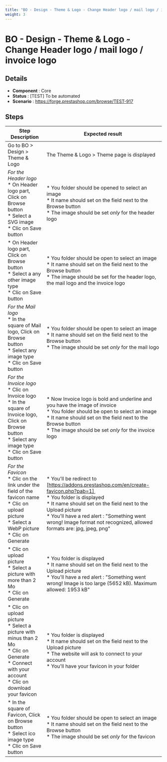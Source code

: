 ```yaml
---
title: "BO - Design - Theme & Logo - Change Header logo / mail logo / invoice logo"
weight: 3
---
```


# BO - Design - Theme & Logo - Change Header logo / mail logo / invoice logo
## Details
* **Component** : Core
* **Status** : [TEST] To be automated
* **Scenario** : https://forge.prestashop.com/browse/TEST-917

## Steps
| Step Description | Expected result |
| ----- | ----- |
| Go to BO > Design > Theme & Logo | The Theme & Logo > Theme page is displayed |
| *For the Header logo* <br> * On Header logo part, Click on Browse button<br> * Select a SVG image <br> * Clic on Save button | * You folder should be opened to select an image<br> * It name should set on the field next to the Browse button<br> * The image should be set *only* for the header logo |
| * On Header logo part, Click on Browse button<br> * Select a any other image type<br> * Clic on Save button | * You folder should be open to select an image<br> * It name should set on the field next to the Browse button<br> * The image should be set for the header logo, the mail logo and the invoice logo |
| *For the Mail logo* <br> * In the square of Mail logo, Click on Browse button<br> * Select any image type<br> * Clic on Save button | * You folder should be open to select an image<br> * It name should set on the field next to the Browse button<br> * The image should be set *only* for the mail logo |
| *For the Invoice logo* <br> * Clic on Invoice logo <br> * In the square of Invoice logo, Click on Browse button<br> * Select any image type<br> * Clic on Save button | * Now Invoice logo is bold and underline and you have the image of invoice <br> * You folder should be open to select an image<br> * It name should set on the field next to the Browse button<br> * The image should be set *only* for the invoice logo |
| *For the Favicon* <br> * Clic on the link under the field of the favicon name <br> * Clic on upload picture <br> * Select a WebP picture<br> * Clic on Generate | * You'll be redirect to [https://addons.prestashop.com/en/create-favicon.php?pab=1] <br> * You folder is displayed <br> * It name should set on the field next to the Upload picture<br> * You'll have a red alert : "Something went wrong! Image format not recognized, allowed formats are: jpg, jpeg, png" |
| * Clic on upload picture <br> * Select a picture with more than 2 Mo<br> * Clic on Generate | * You folder is displayed <br> * It name should set on the field next to the Upload picture<br> * You'll have a red alert : "Something went wrong! Image is too large (5652 kB). Maximum allowed: 1953 kB" |
| * Clic on upload picture <br> * Select a picture with minus than 2 Mo<br> * Clic on Generate<br> * Connect with your account <br> * Clic on download your favicon | * You folder is displayed <br> * It name should set on the field next to the Upload picture<br> * The website will ask to connect to your account <br> * You'll have your favicon in your folder |
| * In the square of Favicon, Click on Browse button<br> * Select ico image type<br> * Clic on Save button | * You folder should be open to select an image<br> * It name should set on the field next to the Browse button<br> * The image should be set *only* for the favicon |